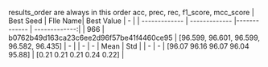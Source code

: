 results_order are always in this order acc, prec, rec, f1_score, mcc_score
| Best Seed | FIle Name| Best Value | - |
| ------------- | ------------- |------------- |  -------------:|
| 966 | b0762b49d163ca23c6ee2d96f57be41f4460ce95 | [96.599, 96.601, 96.599, 96.582, 96.435]  | - |
| - | - | Mean | Std |
| - | - | [96.07 96.16 96.07 96.04 95.88] | [0.21 0.21 0.21 0.24 0.22] |
